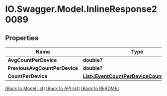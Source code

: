 # IO.Swagger.Model.InlineResponse20089
## Properties

Name | Type | Description | Notes
------------ | ------------- | ------------- | -------------
**AvgCountPerDevice** | **double?** |  | [optional] 
**PreviousAvgCountPerDevice** | **double?** |  | [optional] 
**CountPerDevice** | [**List&lt;EventCountPerDeviceCountPerDevice&gt;**](EventCountPerDeviceCountPerDevice.md) |  | [optional] 

[[Back to Model list]](../README.md#documentation-for-models) [[Back to API list]](../README.md#documentation-for-api-endpoints) [[Back to README]](../README.md)


